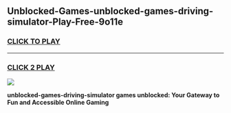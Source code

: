 
## Unblocked-Games-unblocked-games-driving-simulator-Play-Free-9o11e
<h3>
<a href="https://premium76.site?title=unblocked-games-driving-simulator&ref=10A">CLICK TO PLAY</a></h3>
<hr>

<h3>
<a href="https://premium76.site?title=unblocked-games-driving-simulator&ref=10A">CLICK 2 PLAY</a>
  
</h3>

<a href="https://premium76.site?title=unblocked-games-driving-simulator&ref=10A"><img src="https://clearcache.store/games.png"></a>


**unblocked-games-driving-simulator games unblocked: Your Gateway to Fun and Accessible Online Gaming**

